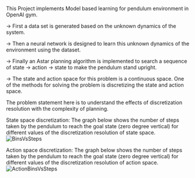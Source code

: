 This Project implements Model based learning for pendulum environment in OpenAI gym.

-> First a data set is generated based on the unknown dynamics of the system.

-> Then a neural network is designed to learn this unknown dynamics of the environment using the dataset.

-> Finally an Astar planning algorithm is implemented to search a sequence of state -> action -> state to make the pendulum stand upright.

-> The state and action space for this problem is a continuous space. One of the methods for solving the problem is discretizing the state and action space.

The problem statement here is to understand the effects of discretization resolution with the complexity of planning. 

State space discretization:
The graph below shows the number of steps taken by the pendulum to reach the goal state (zero degree vertical) for different values of the discretization resolution of state space.
![BinsVsSteps](https://user-images.githubusercontent.com/38117206/57319247-25b78680-70ca-11e9-8a57-2dda5cd4cf38.png)

Action space discretization:
The graph below shows the number of steps taken by the pendulum to reach the goal state (zero degree vertical) for different values of the discretization resolution of action space.
![ActionBinsVsSteps](https://user-images.githubusercontent.com/38117206/57319769-5c41d100-70cb-11e9-9cdb-d01be2f37ea6.png)


